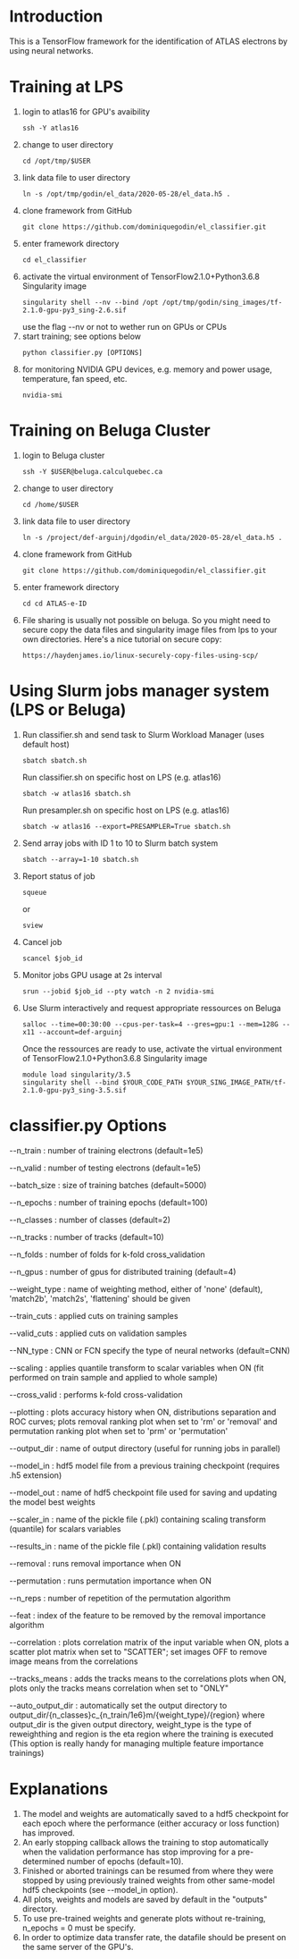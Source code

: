 # Introduction
This is a TensorFlow framework for the identification of ATLAS electrons by using neural networks.


# Training at LPS
1) login to atlas16 for GPU's avaibility
   ```
   ssh -Y atlas16
   ```
2) change to user directory
   ```
   cd /opt/tmp/$USER
   ```
3) link data file to user directory
   ```
   ln -s /opt/tmp/godin/el_data/2020-05-28/el_data.h5 .
   ```
4) clone framework from GitHub
   ```
   git clone https://github.com/dominiquegodin/el_classifier.git
   ```
5) enter framework directory
   ```
   cd el_classifier
   ```
6) activate the virtual environment of TensorFlow2.1.0+Python3.6.8 Singularity image
   ```
   singularity shell --nv --bind /opt /opt/tmp/godin/sing_images/tf-2.1.0-gpu-py3_sing-2.6.sif
   ```
   use the flag --nv or not to wether run on GPUs or CPUs
7) start training; see options below
   ```
   python classifier.py [OPTIONS]
   ```
8) for monitoring NVIDIA GPU devices, e.g. memory and power usage, temperature, fan speed, etc.
   ```
   nvidia-smi
   ```


# Training on Beluga Cluster
1) login to Beluga cluster
   ```
   ssh -Y $USER@beluga.calculquebec.ca
   ```
2) change to user directory
   ```
   cd /home/$USER
   ```
3) link data file to user directory
   ```
   ln -s /project/def-arguinj/dgodin/el_data/2020-05-28/el_data.h5 .
   ```
4) clone framework from GitHub
   ```
   git clone https://github.com/dominiquegodin/el_classifier.git
   ```
5) enter framework directory
   ```
   cd cd ATLAS-e-ID
   ```
6) File sharing is usually not possible on beluga. So you might need to secure copy the data files and singularity image files from lps to your own directories. Here's a nice tutorial on secure copy:
    ```
    https://haydenjames.io/linux-securely-copy-files-using-scp/
    ```


# Using Slurm jobs manager system (LPS or Beluga)
1) Run classifier.sh and send task to Slurm Workload Manager (uses default host)
   ```
   sbatch sbatch.sh
   ```
   Run classifier.sh on specific host on LPS (e.g. atlas16)
   ```
   sbatch -w atlas16 sbatch.sh
   ```
   Run presampler.sh on specific host on LPS (e.g. atlas16)
   ```
   sbatch -w atlas16 --export=PRESAMPLER=True sbatch.sh
   ```
2) Send array jobs with ID 1 to 10 to Slurm batch system
   ```
   sbatch --array=1-10 sbatch.sh
   ```
2) Report status of job
   ```
   squeue
   ```
   or
   ```
   sview
   ```
3) Cancel job
   ```
   scancel $job_id
   ```
4) Monitor jobs GPU usage at 2s interval
   ```
   srun --jobid $job_id --pty watch -n 2 nvidia-smi
   ```
5) Use Slurm interactively and request appropriate ressources on Beluga
   ```
   salloc --time=00:30:00 --cpus-per-task=4 --gres=gpu:1 --mem=128G --x11 --account=def-arguinj
   ```
   Once the ressources are ready to use, activate the virtual environment of TensorFlow2.1.0+Python3.6.8 Singularity image
   ```
   module load singularity/3.5
   singularity shell --bind $YOUR_CODE_PATH $YOUR_SING_IMAGE_PATH/tf-2.1.0-gpu-py3_sing-3.5.sif
   ```


# classifier.py Options
--n_train         : number of training electrons (default=1e5)

--n_valid         : number of testing electrons (default=1e5)

--batch_size      : size of training batches (default=5000)

--n_epochs        : number of training epochs (default=100)

--n_classes       : number of classes (default=2)

--n_tracks        : number of tracks (default=10)

--n_folds         : number of folds for k-fold cross_validation

--n_gpus          : number of gpus for distributed training (default=4)

--weight_type     : name of weighting method, either of 'none' (default),
	       'match2b', 'match2s', 'flattening' should be given

--train_cuts      : applied cuts on training samples

--valid_cuts      : applied cuts on validation samples

--NN_type         : CNN or FCN specify the type of neural networks (default=CNN)

--scaling         : applies quantile transform to scalar variables when ON (fit performed on train sample
	        and applied to whole sample)

--cross_valid     : performs k-fold cross-validation

--plotting        : plots accuracy history when ON, distributions separation and ROC curves; plots removal ranking plot when set to 'rm' or 'removal' and permutation ranking plot when set to 'prm' or 'permutation'

--output_dir      : name of output directory (useful for running jobs in parallel)

--model_in        : hdf5 model file from a previous training checkpoint (requires .h5 extension)

--model_out       : name of hdf5 checkpoint file used for saving and updating the model best weights

--scaler_in       : name of the pickle file (.pkl) containing scaling transform (quantile) for scalars variables

--results_in      : name of the pickle file (.pkl) containing validation results

--removal         : runs removal importance when ON

--permutation     : runs permutation importance when ON

--n_reps          : number of repetition of the permutation algorithm

--feat            : index of the feature to be removed by the removal importance algorithm

--correlation     : plots correlation matrix of the input variable when ON, plots a scatter plot matrix when set to "SCATTER"; set images OFF to remove image means from the correlations

--tracks_means    : adds the tracks means to the correlations plots when ON, plots only the tracks means correlation when set to "ONLY"

--auto_output_dir : automatically set the output directory to output_dir/{n_classes}c_{n_train/1e6}m/{weight_type}/{region} where output_dir is the given output directory, weight_type is the type of reweighthing and region is the eta region where the training is executed (This option is really handy for managing multiple feature importance trainings)

# Explanations
1) The model and weights are automatically saved to a hdf5 checkpoint for each epoch where the performance
   (either accuracy or loss function) has improved.
2) An early stopping callback allows the training to stop automatically when the validation performance
   has stop improving for a pre-determined number of epochs (default=10).
3) Finished or aborted trainings can be resumed from where they were stopped by using previously trained weights
   from other same-model hdf5 checkpoints (see --model_in option).
4) All plots, weights and models are saved by default in the "outputs" directory.
5) To use pre-trained weights and generate plots without re-training, n_epochs = 0 must be specify.
6) In order to optimize data transfer rate, the datafile should be present on the same server of the GPU's.
